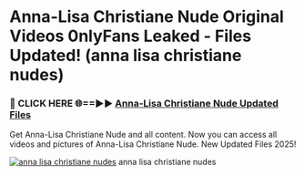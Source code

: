 # Anna-Lisa Christiane Nude Original Videos 0nlyFans Leaked - Files Updated! (anna lisa christiane nudes)

<h3>🔴 CLICK HERE 🌐==►► <a href="https://tinyurl.com/2p9ay9w9" rel="nofollow">Anna-Lisa Christiane Nude Updated Files</a></h3>

Get Anna-Lisa Christiane Nude and all content. Now you can access all videos and pictures of Anna-Lisa Christiane Nude. New Updated Files 2025!

[![anna lisa christiane nudes](https://i.imgur.com/KQgVmj3.gif)](https://tinyurl.com/2p9ay9w9)
anna lisa christiane nudes